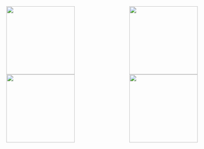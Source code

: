 <div>
  <img  height="180em" src="https://github-readme-stats.vercel.app/api?username=nathanosoares&show_icons=true&include_all_commits=true&count_private=true#gh-light-mode-only"/>
  <img align="right" height="180em" src="https://github-readme-stats.vercel.app/api/top-langs/?username=nathanosoares&layout=compact&langs_count=8&hide=gdscript,vue#gh-light-mode-only"/>

  <img  height="180em" src="https://github-readme-stats.vercel.app/api?username=nathanosoares&show_icons=true&theme=dark&include_all_commits=true&count_private=true#gh-dark-mode-only"/>
  <img align="right" height="180em" src="https://github-readme-stats.vercel.app/api/top-langs/?username=nathanosoares&layout=compact&langs_count=8&hide=gdscript,vue&theme=dark#gh-dark-mode-only"/>
</div>
